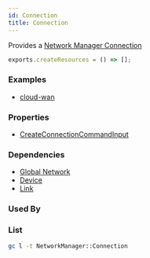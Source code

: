 ```yaml
---
id: Connection
title: Connection
---
```


Provides a [Network Manager Connection](https://us-west-2.console.aws.amazon.com/networkmanager/home#/networks)

```js
exports.createResources = () => [];
```

### Examples

- [cloud-wan](https://github.com/grucloud/grucloud/blob/main/examples/aws/NetworkManager/cloud-wan)

### Properties

- [CreateConnectionCommandInput](https://docs.aws.amazon.com/AWSJavaScriptSDK/v3/latest/clients/client-networkmanager/interfaces/createconnectioncommandinput.html)

### Dependencies

- [Global Network](./GlobalNetwork.md)
- [Device](./Device.md)
- [Link](./Link.md)

### Used By

### List

```sh
gc l -t NetworkManager::Connection
```

```txt

```
